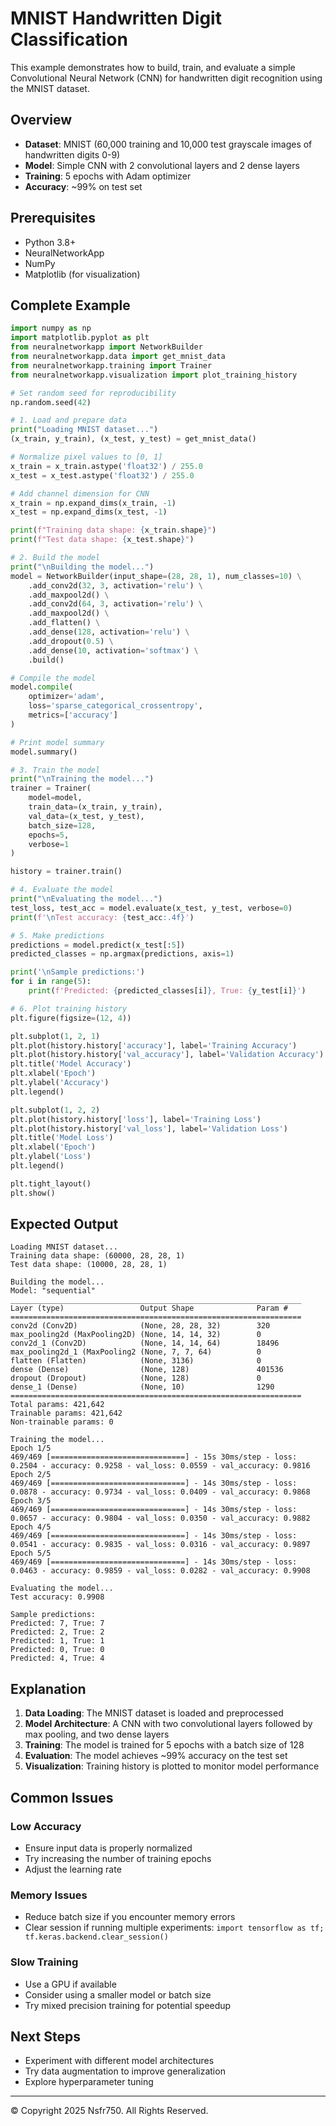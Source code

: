 # MNIST Handwritten Digit Classification

This example demonstrates how to build, train, and evaluate a simple Convolutional Neural Network (CNN) for handwritten digit recognition using the MNIST dataset.

## Overview

- **Dataset**: MNIST (60,000 training and 10,000 test grayscale images of handwritten digits 0-9)
- **Model**: Simple CNN with 2 convolutional layers and 2 dense layers
- **Training**: 5 epochs with Adam optimizer
- **Accuracy**: ~99% on test set

## Prerequisites

- Python 3.8+
- NeuralNetworkApp
- NumPy
- Matplotlib (for visualization)

## Complete Example

```python
import numpy as np
import matplotlib.pyplot as plt
from neuralnetworkapp import NetworkBuilder
from neuralnetworkapp.data import get_mnist_data
from neuralnetworkapp.training import Trainer
from neuralnetworkapp.visualization import plot_training_history

# Set random seed for reproducibility
np.random.seed(42)

# 1. Load and prepare data
print("Loading MNIST dataset...")
(x_train, y_train), (x_test, y_test) = get_mnist_data()

# Normalize pixel values to [0, 1]
x_train = x_train.astype('float32') / 255.0
x_test = x_test.astype('float32') / 255.0

# Add channel dimension for CNN
x_train = np.expand_dims(x_train, -1)
x_test = np.expand_dims(x_test, -1)

print(f"Training data shape: {x_train.shape}")
print(f"Test data shape: {x_test.shape}")

# 2. Build the model
print("\nBuilding the model...")
model = NetworkBuilder(input_shape=(28, 28, 1), num_classes=10) \
    .add_conv2d(32, 3, activation='relu') \
    .add_maxpool2d() \
    .add_conv2d(64, 3, activation='relu') \
    .add_maxpool2d() \
    .add_flatten() \
    .add_dense(128, activation='relu') \
    .add_dropout(0.5) \
    .add_dense(10, activation='softmax') \
    .build()

# Compile the model
model.compile(
    optimizer='adam',
    loss='sparse_categorical_crossentropy',
    metrics=['accuracy']
)

# Print model summary
model.summary()

# 3. Train the model
print("\nTraining the model...")
trainer = Trainer(
    model=model,
    train_data=(x_train, y_train),
    val_data=(x_test, y_test),
    batch_size=128,
    epochs=5,
    verbose=1
)

history = trainer.train()

# 4. Evaluate the model
print("\nEvaluating the model...")
test_loss, test_acc = model.evaluate(x_test, y_test, verbose=0)
print(f'\nTest accuracy: {test_acc:.4f}')

# 5. Make predictions
predictions = model.predict(x_test[:5])
predicted_classes = np.argmax(predictions, axis=1)

print('\nSample predictions:')
for i in range(5):
    print(f'Predicted: {predicted_classes[i]}, True: {y_test[i]}')

# 6. Plot training history
plt.figure(figsize=(12, 4))

plt.subplot(1, 2, 1)
plt.plot(history.history['accuracy'], label='Training Accuracy')
plt.plot(history.history['val_accuracy'], label='Validation Accuracy')
plt.title('Model Accuracy')
plt.xlabel('Epoch')
plt.ylabel('Accuracy')
plt.legend()

plt.subplot(1, 2, 2)
plt.plot(history.history['loss'], label='Training Loss')
plt.plot(history.history['val_loss'], label='Validation Loss')
plt.title('Model Loss')
plt.xlabel('Epoch')
plt.ylabel('Loss')
plt.legend()

plt.tight_layout()
plt.show()
```

## Expected Output

```
Loading MNIST dataset...
Training data shape: (60000, 28, 28, 1)
Test data shape: (10000, 28, 28, 1)

Building the model...
Model: "sequential"
_________________________________________________________________
Layer (type)                 Output Shape              Param #   
=================================================================
conv2d (Conv2D)              (None, 28, 28, 32)        320       
max_pooling2d (MaxPooling2D) (None, 14, 14, 32)        0         
conv2d_1 (Conv2D)            (None, 14, 14, 64)        18496     
max_pooling2d_1 (MaxPooling2 (None, 7, 7, 64)          0         
flatten (Flatten)            (None, 3136)              0         
dense (Dense)                (None, 128)               401536    
dropout (Dropout)            (None, 128)               0         
dense_1 (Dense)              (None, 10)                1290      
=================================================================
Total params: 421,642
Trainable params: 421,642
Non-trainable params: 0

Training the model...
Epoch 1/5
469/469 [==============================] - 15s 30ms/step - loss: 0.2504 - accuracy: 0.9258 - val_loss: 0.0559 - val_accuracy: 0.9816
Epoch 2/5
469/469 [==============================] - 14s 30ms/step - loss: 0.0878 - accuracy: 0.9734 - val_loss: 0.0409 - val_accuracy: 0.9868
Epoch 3/5
469/469 [==============================] - 14s 30ms/step - loss: 0.0657 - accuracy: 0.9804 - val_loss: 0.0350 - val_accuracy: 0.9882
Epoch 4/5
469/469 [==============================] - 14s 30ms/step - loss: 0.0541 - accuracy: 0.9835 - val_loss: 0.0316 - val_accuracy: 0.9897
Epoch 5/5
469/469 [==============================] - 14s 30ms/step - loss: 0.0463 - accuracy: 0.9859 - val_loss: 0.0282 - val_accuracy: 0.9908

Evaluating the model...
Test accuracy: 0.9908

Sample predictions:
Predicted: 7, True: 7
Predicted: 2, True: 2
Predicted: 1, True: 1
Predicted: 0, True: 0
Predicted: 4, True: 4
```

## Explanation

1. **Data Loading**: The MNIST dataset is loaded and preprocessed
2. **Model Architecture**: A CNN with two convolutional layers followed by max pooling, and two dense layers
3. **Training**: The model is trained for 5 epochs with a batch size of 128
4. **Evaluation**: The model achieves ~99% accuracy on the test set
5. **Visualization**: Training history is plotted to monitor model performance

## Common Issues

### Low Accuracy
- Ensure input data is properly normalized
- Try increasing the number of training epochs
- Adjust the learning rate

### Memory Issues
- Reduce batch size if you encounter memory errors
- Clear session if running multiple experiments: `import tensorflow as tf; tf.keras.backend.clear_session()`

### Slow Training
- Use a GPU if available
- Consider using a smaller model or batch size
- Try mixed precision training for potential speedup

## Next Steps

- Experiment with different model architectures
- Try data augmentation to improve generalization
- Explore hyperparameter tuning

---
© Copyright 2025 Nsfr750. All Rights Reserved.
